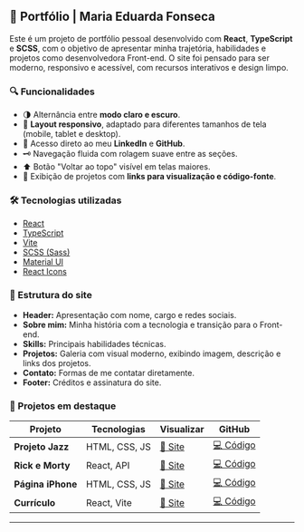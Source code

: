 ## 💼 Portfólio | Maria Eduarda Fonseca

Este é um projeto de portfólio pessoal desenvolvido com **React**, **TypeScript** e **SCSS**, com o objetivo de apresentar minha trajetória, habilidades e projetos como desenvolvedora Front-end. O site foi pensado para ser moderno, responsivo e acessível, com recursos interativos e design limpo.

### 🔍 Funcionalidades

- 🌗 Alternância entre **modo claro e escuro**.
- 📱 **Layout responsivo**, adaptado para diferentes tamanhos de tela (mobile, tablet e desktop).
- 🔗 Acesso direto ao meu **LinkedIn** e **GitHub**.
- 🗝 Navegação fluida com rolagem suave entre as seções.
- ⬆️ Botão "Voltar ao topo" visível em telas maiores.
- 📄 Exibição de projetos com **links para visualização e código-fonte**.

### 🛠️ Tecnologias utilizadas

- [React](https://reactjs.org/)
- [TypeScript](https://www.typescriptlang.org/)
- [Vite](https://vitejs.dev/)
- [SCSS (Sass)](https://sass-lang.com/)
- [Material UI](https://mui.com/)
- [React Icons](https://react-icons.github.io/react-icons/)

### 🧹 Estrutura do site

- **Header:** Apresentação com nome, cargo e redes sociais.
- **Sobre mim:** Minha história com a tecnologia e transição para o Front-end.
- **Skills:** Principais habilidades técnicas.
- **Projetos:** Galeria com visual moderno, exibindo imagem, descrição e links dos projetos.
- **Contato:** Formas de me contatar diretamente.
- **Footer:** Créditos e assinatura do site.

### 🚀 Projetos em destaque

| Projeto         | Tecnologias       | Visualizar | GitHub |
|----------------|-------------------|------------|--------|
| **Projeto Jazz** | HTML, CSS, JS     | [🔗 Site](https://pjk4sh.csb.app/) | [💻 Código](https://github.com/Mariachf/projeto_sax) |
| **Rick e Morty** | React, API        | [🔗 Site](https://rick-and-morty-gamma-three.vercel.app/) | [💻 Código](https://github.com/Mariachf/Rick_and_morty) |
| **Página iPhone**| HTML, CSS, JS     | [🔗 Site](https://mariachf.github.io/pageiPhone/) | [💻 Código](https://github.com/Mariachf/pageiPhone) |
| **Currículo**    | React, Vite       | [🔗 Site](https://lighthearted-buttercream-2303cf.netlify.app/) | [💻 Código](https://github.com/Mariachf/cv) |

---

